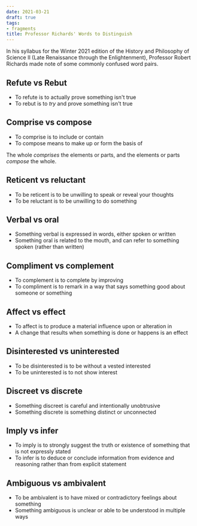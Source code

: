 ```yaml
---
date: 2021-03-21
draft: true
tags:
- fragments
title: Professor Richards' Words to Distinguish
---
```


In his syllabus for the Winter 2021 edition of the History and Philosophy of Science II (Late Renaissance through the Enlightenment), Professor Robert Richards made note of some commonly confused word pairs.

## Refute vs Rebut	

- To refute is to actually prove something isn't true 
- To rebut is to _try_ and prove something isn't true 

## Comprise vs compose

- To comprise is to include or contain 
- To compose means to make up or form the basis of 

The whole _comprises_ the elements or parts, and the elements or parts _compose_ the whole. 

## Reticent vs reluctant	

- To be reticent is to be unwilling to speak or reveal your thoughts
- To be reluctant is to be unwilling to do something 

## Verbal vs oral

- Something verbal is expressed in words, either spoken or written 
- Something oral is related to the mouth, and can refer to something spoken (rather than written)

## Compliment vs complement	

- To complement is to complete by improving 
- To compliment is to remark in a way that says something good about someone or something

## Affect vs effect

- To affect is to produce a material influence upon or alteration in 
- A change that results when something is done or happens is an effect 

## Disinterested vs uninterested	

- To be disinterested is to be without a vested interested 
- To be uninterested is to not show interest

## Discreet vs discrete

- Something discreet is careful and intentionally unobtrusive 
- Something discrete is something distinct or unconnected

## Imply vs infer 

- To imply is to strongly suggest the truth or existence of something that is not expressly stated 
- To infer is to deduce or conclude information from evidence and reasoning rather than from explicit statement 

## Ambiguous vs ambivalent 

- To be ambivalent is to have mixed or contradictory feelings about something 
- Something ambiguous is unclear or able to be understood in multiple ways 
